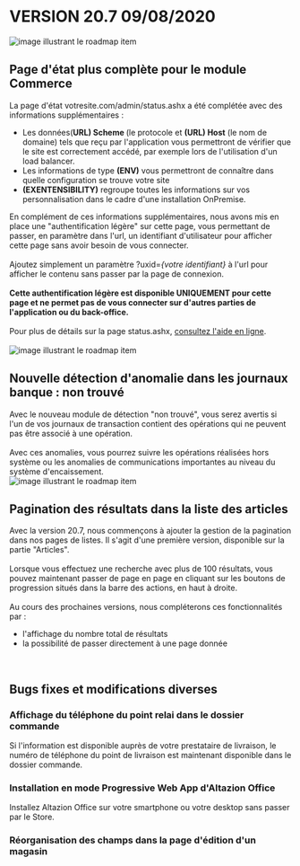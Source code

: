 <div class='releaseNotesVersion'>
<div class='titreEtDate'><h1>VERSION 20.7 <span class='date-release'>09/08/2020</span></h1></div>
<div class='releasesImportantes'>
<!-- item 14780 -->
<div class='roadmapItem'>
<div class='image'><img src='https://altazion.blob.core.windows.net/public/roadmap/roadmap-14780-1.png' alt='image illustrant le roadmap item' /></div>
<div class='titre'><h2>Page d'état plus complète pour le module Commerce</h2></div>
<div class='description'><span>La page d'état votresite.com/admin/status.ashx a été complétée avec des informations supplémentaires :<br></span><div><ul><li><span style="font-weight:inherit;">Les données(</span><span style=""><b>URL) Scheme </b></span><span style="font-weight:inherit;">(le protocole et </span><span style=""><b>(URL) Host</b></span><span style="font-weight:inherit;"> (le nom de domaine) tels que reçu par l'application vous permettront de vérifier que le site est correctement accédé, par exemple lors de l'utilisation d'un load balancer.</span></li><li>Les informations de type <b>(ENV)</b> vous permettront de connaître dans quelle configuration se trouve votre site</li><li><b>(EXENTENSIBILITY)</b> regroupe toutes les informations sur vos personnalisation dans le cadre d'une installation OnPremise.</li></ul></div><div>En complément de ces informations supplémentaires, nous avons mis en place une &quot;authentification légère&quot; sur cette page, vous permettant de passer, en paramètre dans l'url, un identifiant d'utilisateur pour afficher cette page sans avoir besoin de vous connecter.&nbsp;</div><div><br></div><div>Ajoutez simplement un paramètre ?uxid=<i>{votre identifiant}</i>&nbsp;à l'url pour afficher le contenu sans passer par la page de connexion.</div><div><br></div><div><div style="box-sizing:border-box;"><b style="box-sizing:border-box;">Cette authentification légère est disponible UNIQUEMENT pour cette page et ne permet pas de vous connecter sur d'autres parties de l'application ou du back-office.</b></div><div style="box-sizing:border-box;"><br style="box-sizing:border-box;background-color:rgb(245, 245, 245);"></div></div><div><span style="font-weight:inherit;">Pour plus de détails sur la page status.ashx, <a href="https://aide.altazion.com/fr-fr/administration/commerce/statusashx.html">consultez l'aide en ligne</a>.</span><br></div><br></div>
</div>
<!-- item 14821 -->
<div class='roadmapItem'>
<div class='image'><img src='' alt='image illustrant le roadmap item' /></div>
<div class='titre'><h2>Nouvelle détection d'anomalie dans les journaux banque : non trouvé</h2></div>
<div class='description'><div>Avec le nouveau module de détection &quot;non trouvé&quot;, vous serez avertis si l'un de vos journaux de transaction contient des opérations qui ne peuvent pas être associé à une opération.&nbsp;</div><div><br></div><div>Avec ces anomalies, vous pourrez suivre les opérations réalisées hors système ou les anomalies de communications importantes au niveau du système d'encaissement.</div></div>
</div>
<!-- item 14535 -->
<div class='roadmapItem'>
<div class='image'><img src='https://altazion.blob.core.windows.net/public/roadmap/20-7-pagination.png' alt='image illustrant le roadmap item' /></div>
<div class='titre'><h2>Pagination des résultats dans la liste des articles</h2></div>
<div class='description'><div>Avec la version 20.7, nous commençons à ajouter la gestion de la pagination dans nos pages de listes. Il s'agit d'une première version, disponible sur la partie &quot;Articles&quot;.</div><div><br></div><div>Lorsque vous effectuez une recherche avec plus de 100 résultats, vous pouvez maintenant passer de page en page en cliquant sur les boutons de progression situés dans la barre des actions, en haut à droite.&nbsp;</div><div><br></div><div>Au cours des prochaines versions, nous compléterons ces fonctionnalités par :</div><div><ul><li>l'affichage du nombre total de résultats</li><li>la possibilité de passer directement à une page donnée</li></ul></div><div><br></div></div>
</div>
</div>
<h2>Bugs fixes et modifications diverses</h2>
<div class='bugsEtMod'>
<div class='correctionsOuMod'>
<div class='titre'><h3>Affichage du téléphone du point relai dans le dossier commande</h3></div>
<div class='description'><div>Si l'information est disponible auprès de votre prestataire de livraison, le numéro de téléphone du point de livraison est maintenant disponible dans le dossier commande.</div></div>
</div>
<div class='correctionsOuMod'>
<div class='titre'><h3>Installation en mode Progressive Web App d'Altazion Office</h3></div>
<div class='description'><div>Installez Altazion Office sur votre smartphone ou votre desktop sans passer par le Store.&nbsp;</div></div>
</div>
<div class='correctionsOuMod'>
<div class='titre'><h3>Réorganisation des champs dans la page d'édition d'un magasin</h3></div>
</div>
</div>
</div>

